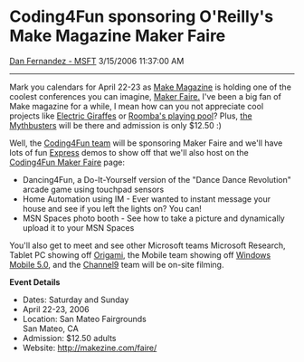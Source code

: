 <div id="page">

# Coding4Fun sponsoring O'Reilly's Make Magazine Maker Faire

[Dan Fernandez -
MSFT](https://social.msdn.microsoft.com/profile/Dan%20Fernandez%20-%20MSFT)
3/15/2006 11:37:00 AM

-----

<div id="content">

Mark you calendars for April 22-23 as [Make
Magazine](http://www.makezine.com/) is holding one of the coolest
conferences you can imagine, [Maker Faire.](http://makezine.com/faire/)
I've been a big fan of Make magazine for a while, I mean how can you not
appreciate cool projects like [Electric
Giraffes](http://www.makezine.com/blog/electricgiraffe.jpg) or [Roomba's
playing
pool](http://www.makezine.com/blog/archive/2006/03/roomba_pool_poomba.html)?
Plus, [the
Mythbusters](http://dsc.discovery.com/fansites/mythbusters/mythbusters.html)
will be there and admission is only $12.50 :)

Well, the [Coding4Fun team](http://msdn.microsoft.com/coding4fun/) will
be sponsoring Maker Faire and we'll have lots of fun
[Express](http://msdn.microsoft.com/express) demos to show off that
we'll also host on the [Coding4Fun Maker
Faire](http://msdn.microsoft.com/coding4fun/makerfaire/default.aspx)
page:

  - Dancing4Fun, a Do-It-Yourself version of the "Dance Dance
    Revolution" arcade game using touchpad sensors
  - Home Automation using IM - Ever wanted to instant message your house
    and see if you left the lights on? You can\!
  - MSN Spaces photo booth - See how to take a picture and dynamically
    upload it to your MSN Spaces

You'll also get to meet and see other Microsoft teams Microsoft
Research, Tablet PC showing off
[Origami](http://www.origamiproject.com/), the Mobile team showing off
[Windows
Mobile 5.0](http://www.microsoft.com/windowsmobile/5/default.mspx), and
the [Channel9](https://channel9.msdn.com/) team will be on-site filming.

**Event Details**

  - Dates: Saturday and Sunday
  - April 22-23, 2006
  - Location: San Mateo Fairgrounds  
    San Mateo, CA
  - Admission: $12.50 adults
  - Website: <http://makezine.com/faire/>

</div>

</div>
